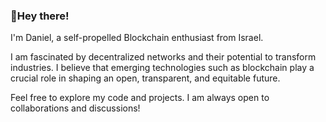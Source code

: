 ### 👋Hey there!

I'm Daniel, a self-propelled Blockchain enthusiast from Israel.

I am fascinated by decentralized networks and their potential to transform industries. I believe that emerging technologies such as blockchain play a crucial role in shaping an open, transparent, and equitable future.

Feel free to explore my code and projects. I am always open to collaborations and discussions!
